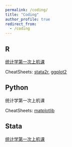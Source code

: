 ```yaml
---
permalink: /coding/
title: "Coding"
author_profile: true
redirect_from: 
  - /coding
---
```


## R

[统计学第一次上机课](http://xishanyu2.github.io/files/统计学（R实现）.pdf)

CheatSheets: [stata2r](http://xishanyu2.github.io/files/stata2r-CheatSheet.pdf), [ggplot2](http://xishanyu2.github.io/files/ggplot2-CheatSheet.pdf)

## Python

统计学第一次上机课

CheatSheets: [matplotlib](http://xishanyu2.github.io/files/matplotlib-CheatSheet.pdf)

## Stata

[统计学第一次上机课](http://xishanyu2.github.io/files/统计学（Stata实现）.pdf)
